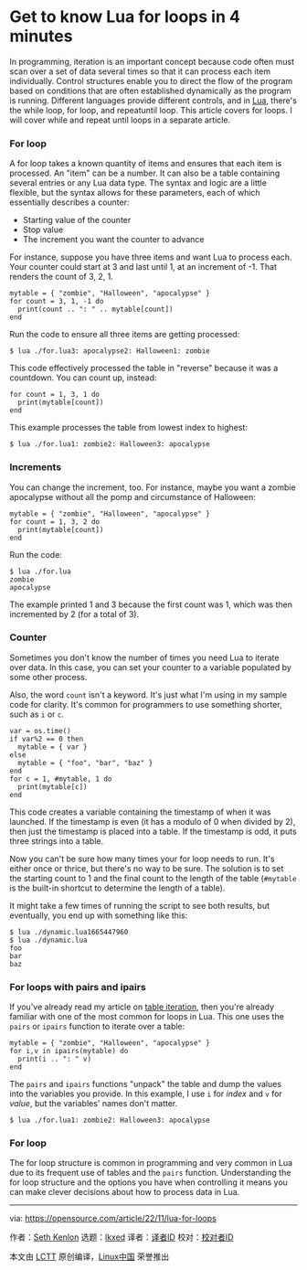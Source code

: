 [#]: subject: "Get to know Lua for loops in 4 minutes"
[#]: via: "https://opensource.com/article/22/11/lua-for-loops"
[#]: author: "Seth Kenlon https://opensource.com/users/seth"
[#]: collector: "lkxed"
[#]: translator: "geekpi"
[#]: reviewer: " "
[#]: publisher: " "
[#]: url: " "

Get to know Lua for loops in 4 minutes
======

In programming, iteration is an important concept because code often must scan over a set of data several times so that it can process each item individually. Control structures enable you to direct the flow of the program based on conditions that are often established dynamically as the program is running. Different languages provide different controls, and in [Lua][1], there's the while loop, for loop, and repeatuntil loop. This article covers for loops. I will cover while and repeat until loops in a separate article.

### For loop

A for loop takes a known quantity of items and ensures that each item is processed. An "item" can be a number. It can also be a table containing several entries or any Lua data type. The syntax and logic are a little flexible, but the syntax allows for these parameters, each of which essentially describes a counter:

- Starting value of the counter
- Stop value
- The increment you want the counter to advance

For instance, suppose you have three items and want Lua to process each. Your counter could start at 3 and last until 1, at an increment of -1. That renders the count of 3, 2, 1.

```
mytable = { "zombie", "Halloween", "apocalypse" }
for count = 3, 1, -1 do
  print(count .. ": " .. mytable[count])
end
```

Run the code to ensure all three items are getting processed:

```
$ lua ./for.lua3: apocalypse2: Halloween1: zombie
```

This code effectively processed the table in "reverse" because it was a countdown. You can count up, instead:

```
for count = 1, 3, 1 do
  print(mytable[count])
end
```

This example processes the table from lowest index to highest:

```
$ lua ./for.lua1: zombie2: Halloween3: apocalypse
```

### Increments

You can change the increment, too. For instance, maybe you want a zombie apocalypse without all the pomp and circumstance of Halloween:

```
mytable = { "zombie", "Halloween", "apocalypse" }
for count = 1, 3, 2 do
  print(mytable[count])
end
```

Run the code:

```
$ lua ./for.lua
zombie
apocalypse
```

The example printed 1 and 3 because the first count was 1, which was then incremented by 2 (for a total of 3).

### Counter

Sometimes you don't know the number of times you need Lua to iterate over data. In this case, you can set your counter to a variable populated by some other process.

Also, the word `count` isn't a keyword. It's just what I'm using in my sample code for clarity. It's common for programmers to use something shorter, such as `i` or `c`.

```
var = os.time()
if var%2 == 0 then
  mytable = { var }
else
  mytable = { "foo", "bar", "baz" }
end
for c = 1, #mytable, 1 do
  print(mytable[c])
end
```

This code creates a variable containing the timestamp of when it was launched. If the timestamp is even (it has a modulo of 0 when divided by 2), then just the timestamp is placed into a table. If the timestamp is odd, it puts three strings into a table.

Now you can't be sure how many times your for loop needs to run. It's either once or thrice, but there's no way to be sure. The solution is to set the starting count to 1 and the final count to the length of the table (`#mytable` is the built-in shortcut to determine the length of a table).

It might take a few times of running the script to see both results, but eventually, you end up with something like this:

```
$ lua ./dynamic.lua1665447960
$ lua ./dynamic.lua
foo
bar
baz
```

### For loops with pairs and ipairs

If you've already read my article on [table iteration][2], then you're already familiar with one of the most common for loops in Lua. This one uses the `pairs` or `ipairs` function to iterate over a table:

```
mytable = { "zombie", "Halloween", "apocalypse" }
for i,v in ipairs(mytable) do
  print(i .. ": " v)
end
```

The `pairs` and `ipairs` functions "unpack" the table and dump the values into the variables you provide. In this example, I use `i` for _index_ and `v` for _value_, but the variables' names don't matter.

```
$ lua ./for.lua1: zombie2: Halloween3: apocalypse
```

### For loop

The for loop structure is common in programming and very common in Lua due to its frequent use of tables and the `pairs` function. Understanding the for loop structure and the options you have when controlling it means you can make clever decisions about how to process data in Lua.

--------------------------------------------------------------------------------

via: https://opensource.com/article/22/11/lua-for-loops

作者：[Seth Kenlon][a]
选题：[lkxed][b]
译者：[译者ID](https://github.com/译者ID)
校对：[校对者ID](https://github.com/校对者ID)

本文由 [LCTT](https://github.com/LCTT/TranslateProject) 原创编译，[Linux中国](https://linux.cn/) 荣誉推出

[a]: https://opensource.com/users/seth
[b]: https://github.com/lkxed
[1]: https://opensource.com/article/22/11/lua-worth-learning
[2]: https://opensource.com/article/22/11/iterate-over-tables-lua
